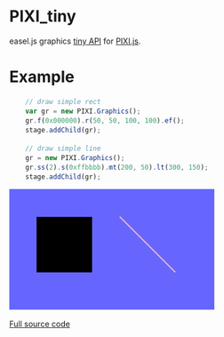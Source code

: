 # PIXI_tiny

easel.js graphics [tiny API](http://www.createjs.com/docs/easeljs/classes/Graphics.html) for [PIXI.js](http://www.pixijs.com/).

# Example

```javascript
    // draw simple rect
    var gr = new PIXI.Graphics();
    gr.f(0x000000).r(50, 50, 100, 100).ef();
    stage.addChild(gr);

    // draw simple line
    gr = new PIXI.Graphics();
    gr.ss(2).s(0xffbbbb).mt(200, 50).lt(300, 150);
    stage.addChild(gr);
```

![Screenshot of example 1](/docs/example_1.png)

[Full source code](https://github.com/GreyRook/PIXI_tiny/blob/master/examples/example%201%20-%20basic/index.html)
